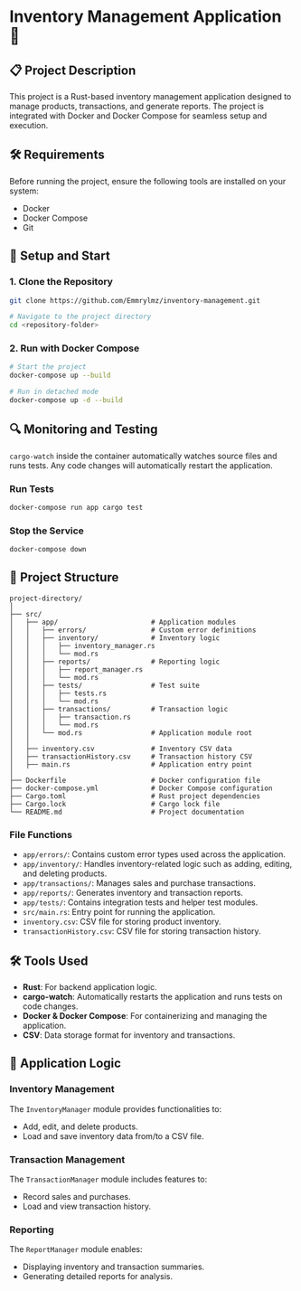 # Inventory Management Application 🛒

## 📋 Project Description

This project is a Rust-based inventory management application designed to manage products, transactions, and generate reports. The project is integrated with Docker and Docker Compose for seamless setup and execution.

## 🛠 Requirements

Before running the project, ensure the following tools are installed on your system:

- Docker
- Docker Compose
- Git

## 🚀 Setup and Start

### 1. Clone the Repository

```bash
git clone https://github.com/Emmrylmz/inventory-management.git

# Navigate to the project directory
cd <repository-folder>
```

### 2. Run with Docker Compose

```bash
# Start the project
docker-compose up --build

# Run in detached mode
docker-compose up -d --build
```

## 🔍 Monitoring and Testing

`cargo-watch` inside the container automatically watches source files and runs tests. Any code changes will automatically restart the application.

### Run Tests

```bash
docker-compose run app cargo test
```

### Stop the Service

```bash
docker-compose down
```

## 📂 Project Structure

```
project-directory/
│
├── src/
│   ├── app/                       # Application modules
│   │   ├── errors/                # Custom error definitions
│   │   ├── inventory/             # Inventory logic
│   │   │   ├── inventory_manager.rs
│   │   │   └── mod.rs
│   │   ├── reports/               # Reporting logic
│   │   │   ├── report_manager.rs
│   │   │   └── mod.rs
│   │   ├── tests/                 # Test suite
│   │   │   ├── tests.rs
│   │   │   └── mod.rs
│   │   ├── transactions/          # Transaction logic
│   │   │   ├── transaction.rs
│   │   │   └── mod.rs
│   │   └── mod.rs                 # Application module root
│   │
│   ├── inventory.csv              # Inventory CSV data
│   ├── transactionHistory.csv     # Transaction history CSV
│   ├── main.rs                    # Application entry point
│
├── Dockerfile                     # Docker configuration file
├── docker-compose.yml             # Docker Compose configuration
├── Cargo.toml                     # Rust project dependencies
├── Cargo.lock                     # Cargo lock file
└── README.md                      # Project documentation
```

### File Functions

- `app/errors/`: Contains custom error types used across the application.
- `app/inventory/`: Handles inventory-related logic such as adding, editing, and deleting products.
- `app/transactions/`: Manages sales and purchase transactions.
- `app/reports/`: Generates inventory and transaction reports.
- `app/tests/`: Contains integration tests and helper test modules.
- `src/main.rs`: Entry point for running the application.
- `inventory.csv`: CSV file for storing product inventory.
- `transactionHistory.csv`: CSV file for storing transaction history.

## 🛠 Tools Used

- **Rust**: For backend application logic.
- **cargo-watch**: Automatically restarts the application and runs tests on code changes.
- **Docker & Docker Compose**: For containerizing and managing the application.
- **CSV**: Data storage format for inventory and transactions.

## 🧠 Application Logic

### Inventory Management
The `InventoryManager` module provides functionalities to:
- Add, edit, and delete products.
- Load and save inventory data from/to a CSV file.

### Transaction Management
The `TransactionManager` module includes features to:
- Record sales and purchases.
- Load and view transaction history.

### Reporting
The `ReportManager` module enables:
- Displaying inventory and transaction summaries.
- Generating detailed reports for analysis.
